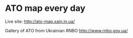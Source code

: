 # ATO map every day

Live site: http://ato-map.xain.in.ua/

Gallery of ATO from Ukrainian RNBO http://www.rnbo.gov.ua/

